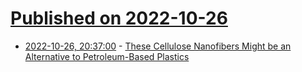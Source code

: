 # [Published on 2022-10-26](index.md)

* [2022-10-26, 20:37:00](https://soylentnews.org/article.pl?sid=22/10/25/1821232&from=rss) - [These Cellulose Nanofibers Might be an Alternative to Petroleum-Based Plastics](https://soylentnews.org/article.pl?sid=22/10/25/1821232&from=rss)
